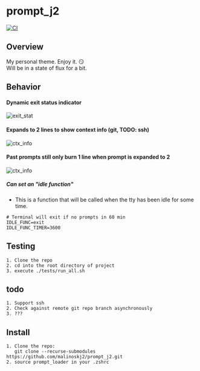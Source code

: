 <p align="left">
  <h1 align="left">prompt_j2</h2>
  <a href="https://travis-ci.org/malinoskj2/prompt_j2">
    <img src="https://travis-ci.org/malinoskj2/prompt_j2.svg?branch=master"
      alt="CI" />
  </a>
</p>

## Overview
My personal theme. Enjoy it. :smirk:<br />
Will be in a state of flux for a bit.

## Behavior

#### Dynamic exit status indicator
![exit_stat](https://media.giphy.com/media/4a7DAeH2kf7WyLNbqT/giphy.gif)
#### Expands to 2 lines to show context info (git, TODO: ssh)
![ctx_info](https://media.giphy.com/media/uTBjOYYzWe4oGn5hYN/giphy.gif)
#### Past prompts still only burn 1 line when prompt is expanded to 2
![ctx_info](https://media.giphy.com/media/BpDg5nTFouC7He0Dit/giphy.gif)

##### Can set an "idle function"
- This is a function that will be called when the tty has been idle for some time.
```
# Terminal will exit if no prompts in 60 min
IDLE_FUNC=exit  
IDLE_FUNC_TIMER=3600 
```
## Testing
```
1. Clone the repo
2. cd into the root directory of project 
3. execute ./tests/run_all.sh
```


## todo
```
1. Support ssh
2. Check against remote git repo branch asynchronously
3. ???
```
## Install
```
1. Clone the repo: 
   git clone --recurse-submodules https://github.com/malinoskj2/prompt_j2.git
2. source prompt_loader in your .zshrc
```

